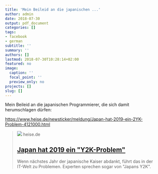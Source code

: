 ```yaml
---
title: 'Mein Beileid an die japanischen ...'
author: admin
date: 2018-07-30
output: pdf_document
categories: []
tags:
- facebook
- german
subtitle: ''
summary: ''
authors: []
lastmod: 2018-07-30T10:28:14+02:00
featured: no
image:
  caption: ''
  focal_point: ''
  preview_only: no
projects: []
slug: []
---
```

Mein Beileid an die japanischen Programmierer, die sich damit herumschlagen dürfen:

https://www.heise.de/newsticker/meldung/Japan-hat-2019-ein-2YK-Problem-4121000.html
> [![](https://heise.cloudimg.io/bound/1200x1200/q85.png-lossy-85.webp-lossy-85.foil1/_www-heise-de_/imgs/18/2/4/7/1/9/9/5/japans-2yk-b95280013171b83b.jpeg)](https://www.heise.de/newsticker/meldung/Japan-hat-2019-ein-2YK-Problem-4121000.html)
> heise.de
> ## [Japan hat 2019 ein "Y2K-Problem"](https://www.heise.de/newsticker/meldung/Japan-hat-2019-ein-2YK-Problem-4121000.html)
>
>Wenn nächstes Jahr der japanische Kaiser abdankt, führt das in der IT-Welt zu Problemen. Experten sprechen sogar von "Japans Y2K".

